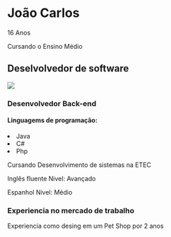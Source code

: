 <h1>João Carlos</h1>
<p>16 Anos</p>
<p>Cursando o Ensino Médio</p>
<h2>Deselvolvedor de software</h2>

<img src="https://images.ctfassets.net/3mv54pzvptwz/55YLwKPDnRXkqMBITRpWbC/0c2aefc04afa455c20e9ca0d209698e0/53174188191_42d4c831ae_o.jpg">
<heigth: 100 px>
<whidth: 100px>

<h3>Desenvolvedor Back-end</h3>
<h4>Linguagems de programação:</h4>
<li>Java</li>
<li>C#</li>
<li>Php</li>


<p>Cursando Desenvolvimento de sistemas na ETEC</p>

<p>Inglês fluente Nivel: Avançado<p>

<p>Espanhol Nivel: Médio</p>

<h3>Experiencia no mercado de trabalho</h3>

<p>Experiencia como desing em um Pet Shop por 2 anos </p>




